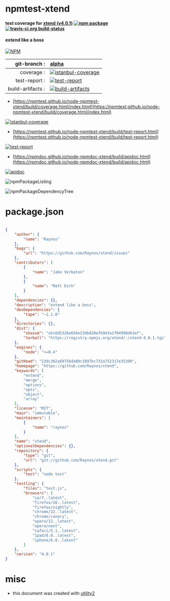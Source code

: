 # npmtest-xtend

#### test coverage for  [xtend (v4.0.1)](https://github.com/Raynos/xtend)  [![npm package](https://img.shields.io/npm/v/npmtest-xtend.svg?style=flat-square)](https://www.npmjs.org/package/npmtest-xtend) [![travis-ci.org build-status](https://api.travis-ci.org/npmtest/node-npmtest-xtend.svg)](https://travis-ci.org/npmtest/node-npmtest-xtend)

#### extend like a boss

[![NPM](https://nodei.co/npm/xtend.png?downloads=true&downloadRank=true&stars=true)](https://www.npmjs.com/package/xtend)

| git-branch : | [alpha](https://github.com/npmtest/node-npmtest-xtend/tree/alpha)|
|--:|:--|
| coverage : | [![istanbul-coverage](https://npmtest.github.io/node-npmtest-xtend/build/coverage.badge.svg)](https://npmtest.github.io/node-npmtest-xtend/build/coverage.html/index.html)|
| test-report : | [![test-report](https://npmtest.github.io/node-npmtest-xtend/build/test-report.badge.svg)](https://npmtest.github.io/node-npmtest-xtend/build/test-report.html)|
| build-artifacts : | [![build-artifacts](https://npmtest.github.io/node-npmtest-xtend/glyphicons_144_folder_open.png)](https://github.com/npmtest/node-npmtest-xtend/tree/gh-pages/build)|

- [https://npmtest.github.io/node-npmtest-xtend/build/coverage.html/index.html](https://npmtest.github.io/node-npmtest-xtend/build/coverage.html/index.html)

[![istanbul-coverage](https://npmtest.github.io/node-npmtest-xtend/build/screenCapture.buildCi.browser.%252Ftmp%252Fbuild%252Fcoverage.lib.html.png)](https://npmtest.github.io/node-npmtest-xtend/build/coverage.html/index.html)

- [https://npmtest.github.io/node-npmtest-xtend/build/test-report.html](https://npmtest.github.io/node-npmtest-xtend/build/test-report.html)

[![test-report](https://npmtest.github.io/node-npmtest-xtend/build/screenCapture.buildCi.browser.%252Ftmp%252Fbuild%252Ftest-report.html.png)](https://npmtest.github.io/node-npmtest-xtend/build/test-report.html)

- [https://npmdoc.github.io/node-npmdoc-xtend/build/apidoc.html](https://npmdoc.github.io/node-npmdoc-xtend/build/apidoc.html)

[![apidoc](https://npmdoc.github.io/node-npmdoc-xtend/build/screenCapture.buildCi.browser.%252Ftmp%252Fbuild%252Fapidoc.html.png)](https://npmdoc.github.io/node-npmdoc-xtend/build/apidoc.html)

![npmPackageListing](https://npmtest.github.io/node-npmtest-xtend/build/screenCapture.npmPackageListing.svg)

![npmPackageDependencyTree](https://npmtest.github.io/node-npmtest-xtend/build/screenCapture.npmPackageDependencyTree.svg)



# package.json

```json

{
    "author": {
        "name": "Raynos"
    },
    "bugs": {
        "url": "https://github.com/Raynos/xtend/issues"
    },
    "contributors": [
        {
            "name": "Jake Verbaten"
        },
        {
            "name": "Matt Esch"
        }
    ],
    "dependencies": {},
    "description": "extend like a boss",
    "devDependencies": {
        "tape": "~1.1.0"
    },
    "directories": {},
    "dist": {
        "shasum": "a5c6d532be656e23db820efb943a1f04998d63af",
        "tarball": "https://registry.npmjs.org/xtend/-/xtend-4.0.1.tgz"
    },
    "engines": {
        "node": ">=0.4"
    },
    "gitHead": "23dc302a89756da89c1897bc732a752317e35390",
    "homepage": "https://github.com/Raynos/xtend",
    "keywords": [
        "extend",
        "merge",
        "options",
        "opts",
        "object",
        "array"
    ],
    "license": "MIT",
    "main": "immutable",
    "maintainers": [
        {
            "name": "raynos"
        }
    ],
    "name": "xtend",
    "optionalDependencies": {},
    "repository": {
        "type": "git",
        "url": "git://github.com/Raynos/xtend.git"
    },
    "scripts": {
        "test": "node test"
    },
    "testling": {
        "files": "test.js",
        "browsers": [
            "ie/7..latest",
            "firefox/16..latest",
            "firefox/nightly",
            "chrome/22..latest",
            "chrome/canary",
            "opera/12..latest",
            "opera/next",
            "safari/5.1..latest",
            "ipad/6.0..latest",
            "iphone/6.0..latest"
        ]
    },
    "version": "4.0.1"
}
```



# misc
- this document was created with [utility2](https://github.com/kaizhu256/node-utility2)
